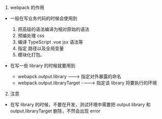 1. webpack 的作用
  - 一般在写业务代码的时候会使用到
    1. 把高级的语法编译为相对原始的语法
    2. 预编处理 css
    3. 编译 TypeScript .vue jsx 语法等
    4. 指定 路径以及全局变量
    5. 模块化打包、

  - 在写一些 library 的时候就要用到
     - webapck.output.library ---> 指定对外暴露的命名
     - webpack.output.libraryTarget ----> 指定该 library 将要执行的环境

2. 注意
  - 在写 library 的时候，不要在开发，测试环境中需要把 output.library 和 output.libraryTarget 删除，不然会出现 error
